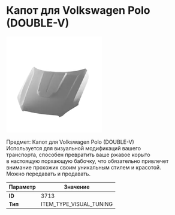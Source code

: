 # Капот для Volkswagen Polo (DOUBLE-V)

![Item Image](../img/3713.webp?raw=true)

Предмет: Капот для Volkswagen Polo (DOUBLE-V)<br>Используется для визуальной модификаций вашего<br>транспорта, способен превратить ваше ржавое корыто<br>в настоящую порхающую бабочку, что обязательно привлечет<br>внимание прохожих своим уникальным стилем и красотой.<br>Можно передавать и продавать.


| Параметр | Значение |
|----------|----------|
| **ID** | 3713 |
| **Тип** | ITEM_TYPE_VISUAL_TUNING |

